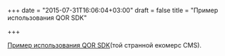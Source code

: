 +++
date = "2015-07-31T16:06:04+03:00"
draft = false
title = "Пример использования QOR SDK"

+++

<p><a href="https://github.com/qor/qor-example">Пример использования&nbsp;QOR SDK</a>(той странной екомерс CMS).</p>

